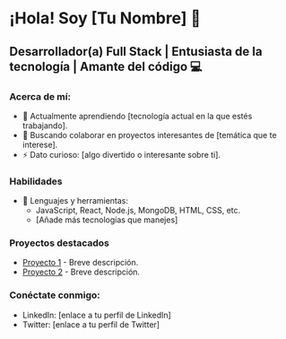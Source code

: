 # ¡Hola! Soy [Tu Nombre] 👋

## Desarrollador(a) Full Stack | Entusiasta de la tecnología | Amante del código 💻

### Acerca de mí:
- 🌱 Actualmente aprendiendo [tecnología actual en la que estés trabajando].
- 💼 Buscando colaborar en proyectos interesantes de [temática que te interese].
- ⚡ Dato curioso: [algo divertido o interesante sobre ti].

### Habilidades
- 🔧 Lenguajes y herramientas:
  - JavaScript, React, Node.js, MongoDB, HTML, CSS, etc.
  - [Añade más tecnologías que manejes]

### Proyectos destacados
- [Proyecto 1](https://github.com/tuUsuario/proyecto1) - Breve descripción.
- [Proyecto 2](https://github.com/tuUsuario/proyecto2) - Breve descripción.

### Conéctate conmigo:
- LinkedIn: [enlace a tu perfil de LinkedIn]
- Twitter: [enlace a tu perfil de Twitter]

